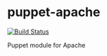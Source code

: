 puppet-apache
=============

[![Build Status](https://travis-ci.org/ChristerWendel/puppet-apache.svg)](https://travis-ci.org/ChristerWendel/puppet-apache)

Puppet module for Apache

